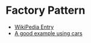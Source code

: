# Factory Pattern

* [WikiPedia Entry](https://en.wikipedia.org/wiki/Factory_method_pattern)
* [A good example using cars](https://www.geeksforgeeks.org/factory-method-design-pattern-in-java/)
